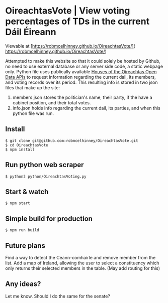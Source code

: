 # OireachtasVote | View voting percentages of TDs in the current Dáil Éireann

Viewable at [https://robmcelhinney.github.io/OireachtasVote/](
https://robmcelhinney.github.io/OireachtasVote/)

Attempted to make this website so that it could solely be hosted by Github, 
no need to use external database or any server side code, a static webpage only.
Python file uses publically available [Houses of the Oireachtas Open Data APIs](https://data.oireachtas.ie/) to request information regarding the current dail, its members, and voting records over its period. This resulting info is stored in two json files that make up the site: 
1. members.json stores the politician's name, their party, if the have a cabinet position, and their total votes. 
2. info.json holds info regarding the current dail, its parties, and when this python file was run.

## Install

    $ git clone git@github.com:robmcelhinney/OireachtasVote.git
    $ cd OireachtasVote
    $ npm install
    

## Run python web scraper

    $ python3 python/OireachtasVoting.py

## Start & watch

    $ npm start

## Simple build for production

    $ npm run build
    

## Future plans
Find a way to detect the Ceann-comhairle and remove member from the list.
Add a map of Ireland, allowing the user to select a constituency which only returns their selected members in the table. (May add routing for this)

## Any ideas?
Let me know. Should I do the same for the senate?
